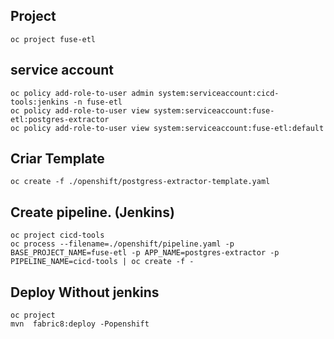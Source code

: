 ## Project
	
	oc project fuse-etl

## service account
	
	oc policy add-role-to-user admin system:serviceaccount:cicd-tools:jenkins -n fuse-etl
	oc policy add-role-to-user view system:serviceaccount:fuse-etl:postgres-extractor
	oc policy add-role-to-user view system:serviceaccount:fuse-etl:default

## Criar Template
	
	oc create -f ./openshift/postgress-extractor-template.yaml

## Create pipeline. (Jenkins) 
	
	oc project cicd-tools
	oc process --filename=./openshift/pipeline.yaml -p BASE_PROJECT_NAME=fuse-etl -p APP_NAME=postgres-extractor -p PIPELINE_NAME=cicd-tools | oc create -f -
	
## Deploy Without jenkins

	oc project
	mvn  fabric8:deploy -Popenshift


